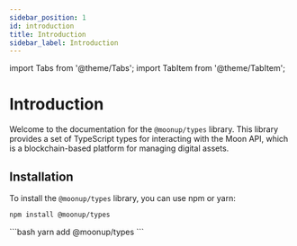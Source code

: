 ```yaml
---
sidebar_position: 1
id: introduction
title: Introduction
sidebar_label: Introduction
---
```


import Tabs from '@theme/Tabs';
import TabItem from '@theme/TabItem';

# Introduction

Welcome to the documentation for the `@moonup/types` library. This library provides a set of TypeScript types for interacting with the Moon API, which is a blockchain-based platform for managing digital assets.

## Installation

To install the `@moonup/types` library, you can use npm or yarn:


<Tabs>
<TabItem value="npm">

```bash
npm install @moonup/types
```
</TabItem>

<TabItem value="yarn">
```bash
yarn add @moonup/types
```
</TabItem>
</Tabs>

